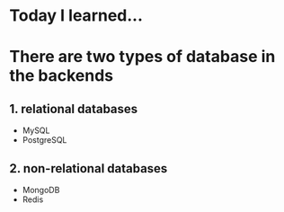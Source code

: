# Today I learned...

# There are two types of database in the backends
## 1. relational databases
- MySQL
- PostgreSQL
## 2. non-relational databases
- MongoDB
- Redis
